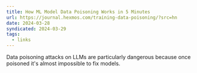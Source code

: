 ```yaml
---
title: How ML Model Data Poisoning Works in 5 Minutes
url: https://journal.hexmos.com/training-data-poisoning/?src=hn
date: 2024-03-28
syndicated: 2024-03-29
tags:
  - links
---
```


Data poisoning attacks on LLMs are particularly dangerous because once poisoned it's almost impossible to fix models.
